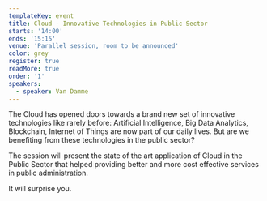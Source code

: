 ```yaml
---
templateKey: event
title: Cloud - Innovative Technologies in Public Sector
starts: '14:00'
ends: '15:15'
venue: 'Parallel session, room to be announced'
color: grey
register: true
readMore: true
order: '1'
speakers:
  - speaker: Van Damme
---
```

The Cloud has opened doors towards a brand new set of innovative technologies like rarely before: Artificial Intelligence, Big Data Analytics, Blockchain, Internet of Things are now part of our daily lives. But are we benefiting from these technologies in the public sector? 

The session will present the state of the art application of Cloud in the Public Sector that helped providing better and more cost effective services in public administration. 

It will surprise you.
